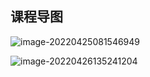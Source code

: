 ## 课程导图

![image-20220425081546949](https://tva1.sinaimg.cn/large/e6c9d24ely1h1lnj0r6spj20zn0k1ack.jpg)

![image-20220426135241204](https://tva1.sinaimg.cn/large/e6c9d24ely1h1n2w79jd9j20xp0mk424.jpg)     